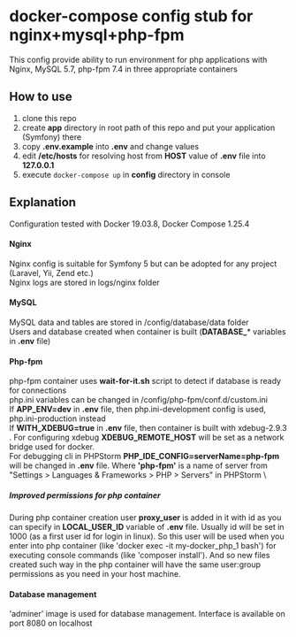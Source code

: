 # docker-compose config stub for nginx+mysql+php-fpm
This config provide ability to run environment for php applications with Nginx, MySQL 5.7, php-fpm 7.4 in three appropriate containers

## How to use
1. clone this repo
1. create **app** directory in root path of this repo and put your application (Symfony) there
1. copy **.env.example** into **.env** and change values
1. edit **/etc/hosts** for resolving host from **HOST** value of **.env** file into **127.0.0.1**
1. execute `docker-compose up` in **config** directory in console

## Explanation
Configuration tested with Docker 19.03.8, Docker Compose 1.25.4
#### Nginx
Nginx config is suitable for Symfony 5 but can be adopted for any project (Laravel, Yii, Zend etc.)\
Nginx logs are stored in logs/nginx folder 
#### MySQL
MySQL data and tables are stored in /config/database/data folder \
Users and database created when container is built (**DATABASE_**\* variables in **.env** file)

#### Php-fpm
php-fpm container uses **wait-for-it.sh** script to detect if database is ready for connections \
php.ini variables can be changed in /config/php-fpm/conf.d/custom.ini \
If **APP_ENV=dev** in **.env** file, then php.ini-development config is used, php.ini-production instead \
If **WITH_XDEBUG=true** in **.env** file, then container is built with xdebug-2.9.3 . 
For configuring xdebug **XDEBUG_REMOTE_HOST** will be set as a network bridge used for docker. \
For debugging cli in PHPStorm **PHP_IDE_CONFIG=serverName=php-fpm** will be changed in **.env** file.
Where **'php-fpm'** is a name of server from "Settings > Languages & Frameworks > PHP > Servers" in PHPStorm \

##### Improved permissions for php container
During php container creation user **proxy_user** is added in it with id as you can specify in **LOCAL_USER_ID** 
variable of **.env** file.
Usually id will be set in 1000 (as a first user id for login in linux). So this user will be used when you enter into 
php container (like 'docker exec -it my-docker_php_1 bash') for executing console commands (like 'composer install').
And so new files created such way in the php container will have the same user:group permissions as you need in your 
host machine.

#### Database management
'adminer' image is used for database management. Interface is available on port 8080 on localhost